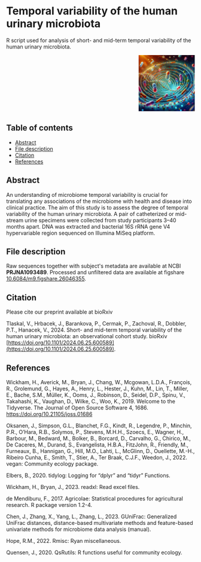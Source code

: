 # Temporal variability of the human urinary microbiota
R script used for analysis of short- and mid-term temporal variability of the human urinary microbiota.


<div align="right">
    <img src="/microbiota.jpeg?raw=true" width="150px"</img> 
</div>


## Table of contents

* [Abstract](#abstract)
* [File description](#file-description)
* [Citation](#citation)
* [References](#references)

## Abstract
An understanding of microbiome temporal variability is crucial for translating any associations of the microbiome with health and disease into clinical practice. The aim of this study is to assess the degree of temporal variability of the human urinary microbiota.
A pair of catheterized or mid-stream urine specimens were collected from study participants 3–40 months apart. DNA was extracted and bacterial 16S rRNA gene V4 hypervariable region sequenced on Illumina MiSeq platform. 

## File description

Raw sequences together with subject's metadata are available at NCBI **PRJNA1093489**.
Processed and unfiltered data are available at figshare  [10.6084/m9.figshare.26046355](https://doi.org/10.6084/m9.figshare.26046355).

## Citation
Please cite our preprint available at bioRxiv 

Tlaskal, V., Hrbacek, J., Barankova, P., Cermak, P., Zachoval, R., Dobbler, P.T., Hanacek, V., 2024. Short- and mid-term temporal variability of the human urinary microbiota: an observational cohort study. bioRxiv [https://doi.org/10.1101/2024.06.25.600589](https://doi.org/10.1101/2024.06.25.600589).

## References

Wickham, H., Averick, M., Bryan, J., Chang, W., Mcgowan, L.D.A., François, R., Grolemund, G., Hayes, A., Henry, L., Hester, J., Kuhn, M., Lin, T., Miller, E., Bache, S.M., Müller, K., Ooms, J., Robinson, D., Seidel, D.P., Spinu, V., Takahashi, K., Vaughan, D., Wilke, C., Woo, K., 2019. Welcome to the Tidyverse. The Journal of Open Source Software 4, 1686. https://doi.org/10.21105/joss.01686

Oksanen, J., Simpson, G.L., Blanchet, F.G., Kindt, R., Legendre, P., Minchin, P.R., O’Hara, R.B., Solymos, P., Stevens, M.H.H., Szoecs, E., Wagner, H., Barbour, M., Bedward, M., Bolker, B., Borcard, D., Carvalho, G., Chirico, M., De Caceres, M., Durand, S., Evangelista, H.B.A., FitzJohn, R., Friendly, M., Furneaux, B., Hannigan, G., Hill, M.O., Lahti, L., McGlinn, D., Ouellette, M.-H., Ribeiro Cunha, E., Smith, T., Stier, A., Ter Braak, C.J.F., Weedon, J., 2022. vegan: Community ecology package.

Elbers, B., 2020. tidylog: Logging for “dplyr” and “tidyr” Functions.

Wickham, H., Bryan, J., 2023. readxl: Read excel files.

de Mendiburu, F., 2017. Agricolae: Statistical procedures for agricultural research. R package version 1.2-4.

Chen, J., Zhang, X., Yang, L., Zhang, L., 2023. GUniFrac: Generalized UniFrac distances, distance-based multivariate methods and feature-based univariate methods for microbiome data analysis (manual).

Hope, R.M., 2022. Rmisc: Ryan miscellaneous.

Quensen, J., 2020. QsRutils: R functions useful for community ecology.

